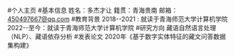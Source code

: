 
#个人主页
#基本信息
姓名：多杰才让
籍贯：青海贵南
邮箱：450497667@qq.com
#教育背景
2018--2021 : 就读于青海师范大学计算机学院
2022--至今：就读于青海师范大学计算机学院
#研究方向
藏语自然语言处理（NLP）、藏语依存分析
#发表论文
2020年《基于数字实体特征的藏文问答数据集构建》
